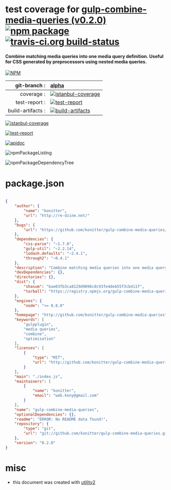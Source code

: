 # test coverage for  [gulp-combine-media-queries (v0.2.0)](http://github.com/konitter/gulp-combine-media-queries)  [![npm package](https://img.shields.io/npm/v/npmtest-gulp-combine-media-queries.svg?style=flat-square)](https://www.npmjs.org/package/npmtest-gulp-combine-media-queries) [![travis-ci.org build-status](https://api.travis-ci.org/npmtest/node-npmtest-gulp-combine-media-queries.svg)](https://travis-ci.org/npmtest/node-npmtest-gulp-combine-media-queries)
#### Combine matching media queries into one media query definition. Useful for CSS generated by preprocessors using nested media queries.

[![NPM](https://nodei.co/npm/gulp-combine-media-queries.png?downloads=true)](https://www.npmjs.com/package/gulp-combine-media-queries)

| git-branch : | [alpha](https://github.com/npmtest/node-npmtest-gulp-combine-media-queries/tree/alpha)|
|--:|:--|
| coverage : | [![istanbul-coverage](https://npmtest.github.io/node-npmtest-gulp-combine-media-queries/build/coverage.badge.svg)](https://npmtest.github.io/node-npmtest-gulp-combine-media-queries/build/coverage.html/index.html)|
| test-report : | [![test-report](https://npmtest.github.io/node-npmtest-gulp-combine-media-queries/build/test-report.badge.svg)](https://npmtest.github.io/node-npmtest-gulp-combine-media-queries/build/test-report.html)|
| build-artifacts : | [![build-artifacts](https://npmtest.github.io/node-npmtest-gulp-combine-media-queries/glyphicons_144_folder_open.png)](https://github.com/npmtest/node-npmtest-gulp-combine-media-queries/tree/gh-pages/build)|

[![istanbul-coverage](https://npmtest.github.io/node-npmtest-gulp-combine-media-queries/build/screenCapture.buildCustomOrg.browser.coverage.html.png)](https://npmtest.github.io/node-npmtest-gulp-combine-media-queries/build/coverage.html/index.html)

[![test-report](https://npmtest.github.io/node-npmtest-gulp-combine-media-queries/build/screenCapture.buildCustomOrg.browser.%252Fhome%252Ftravis%252Fbuild%252Fnpmtest%252Fnode-npmtest-gulp-combine-media-queries%252Ftmp%252Fbuild%252Ftest-report.html.png)](https://npmtest.github.io/node-npmtest-gulp-combine-media-queries/build/test-report.html)

[![apidoc](https://npmdoc.github.io/node-npmdoc-gulp-combine-media-queries/build/screenCapture.buildApidoc.browser.%252Fhome%252Ftravis%252Fbuild%252Fnpmdoc%252Fnode-npmdoc-gulp-combine-media-queries%252Ftmp%252Fbuild%252Fapidoc.html.png)](https://npmdoc.github.io/node-npmdoc-gulp-combine-media-queries/build/apidoc.html)

![npmPackageListing](https://npmtest.github.io/node-npmtest-gulp-combine-media-queries/build/screenCapture.npmPackageListing.svg)

![npmPackageDependencyTree](https://npmtest.github.io/node-npmtest-gulp-combine-media-queries/build/screenCapture.npmPackageDependencyTree.svg)



# package.json

```json

{
    "author": {
        "name": "konitter",
        "url": "http://re-dzine.net/"
    },
    "bugs": {
        "url": "https://github.com/konitter/gulp-combine-media-queries/issues"
    },
    "dependencies": {
        "css-parse": "~1.7.0",
        "gulp-util": "~2.2.14",
        "lodash.defaults": "~2.4.1",
        "through2": "~0.4.1"
    },
    "description": "Combine matching media queries into one media query definition. Useful for CSS generated by preprocessors using nested media queries.",
    "devDependencies": {},
    "directories": {},
    "dist": {
        "shasum": "bae03fb3ca8129d9096c0c93fe4deb55f3cb411f",
        "tarball": "https://registry.npmjs.org/gulp-combine-media-queries/-/gulp-combine-media-queries-0.2.0.tgz"
    },
    "engines": {
        "node": ">= 0.8.0"
    },
    "homepage": "http://github.com/konitter/gulp-combine-media-queries",
    "keywords": [
        "gulpplugin",
        "media queries",
        "combine",
        "optimisation"
    ],
    "licenses": [
        {
            "type": "MIT",
            "url": "http://github.com/konitter/gulp-combine-media-queries/raw/master/LICENSE"
        }
    ],
    "main": "./index.js",
    "maintainers": [
        {
            "name": "konitter",
            "email": "web.kony@gmail.com"
        }
    ],
    "name": "gulp-combine-media-queries",
    "optionalDependencies": {},
    "readme": "ERROR: No README data found!",
    "repository": {
        "type": "git",
        "url": "git://github.com/konitter/gulp-combine-media-queries.git"
    },
    "version": "0.2.0"
}
```



# misc
- this document was created with [utility2](https://github.com/kaizhu256/node-utility2)
